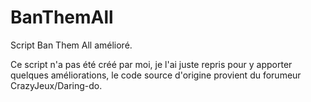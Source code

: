 # BanThemAll
Script Ban Them All amélioré.

Ce script n'a pas été créé par moi, je l'ai juste repris pour y apporter quelques améliorations, le code source d'origine provient du forumeur CrazyJeux/Daring-do.